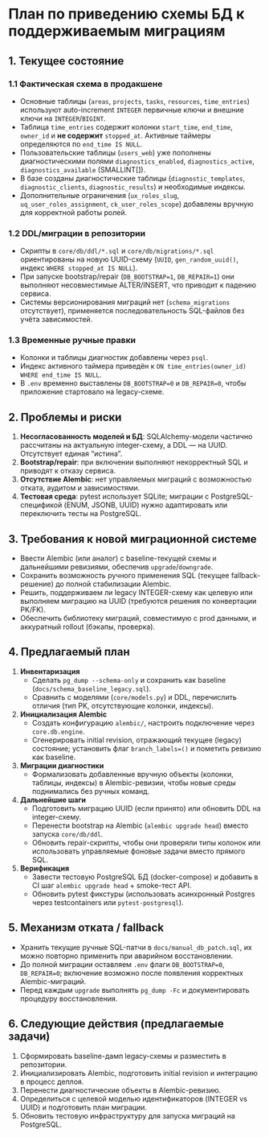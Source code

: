 # План по приведению схемы БД к поддерживаемым миграциям

## 1. Текущее состояние

### 1.1 Фактическая схема в продакшене
- Основные таблицы (`areas`, `projects`, `tasks`, `resources`, `time_entries`) используют auto-increment `INTEGER` первичные ключи и внешние ключи на `INTEGER`/`BIGINT`.
- Таблица `time_entries` содержит колонки `start_time`, `end_time`, `owner_id` и **не содержит** `stopped_at`. Активные таймеры определяются по `end_time IS NULL`.
- Пользовательские таблицы (`users_web`) уже пополнены диагностическими полями `diagnostics_enabled`, `diagnostics_active`, `diagnostics_available` (SMALLINT[]).
- В базе созданы диагностические таблицы (`diagnostic_templates`, `diagnostic_clients`, `diagnostic_results`) и необходимые индексы.
- Дополнительные ограничения (`ux_roles_slug`, `uq_user_roles_assignment`, `ck_user_roles_scope`) добавлены вручную для корректной работы ролей.

### 1.2 DDL/миграции в репозитории
- Скрипты в `core/db/ddl/*.sql` и `core/db/migrations/*.sql` ориентированы на новую UUID-схему (`UUID`, `gen_random_uuid()`, индекс `WHERE stopped_at IS NULL`).
- При запуске bootstrap/repair (`DB_BOOTSTRAP=1`, `DB_REPAIR=1`) они выполняют несовместимые ALTER/INSERT, что приводит к падению сервиса.
- Системы версионирования миграций нет (`schema_migrations` отсутствует), применяется последовательность SQL-файлов без учёта зависимостей.

### 1.3 Временные ручные правки
- Колонки и таблицы диагностик добавлены через `psql`.
- Индекс активного таймера приведён к `ON time_entries(owner_id) WHERE end_time IS NULL`.
- В `.env` временно выставлены `DB_BOOTSTRAP=0` и `DB_REPAIR=0`, чтобы приложение стартовало на legacy-схеме.

## 2. Проблемы и риски
1. **Несогласованность моделей и БД**: SQLAlchemy-модели частично рассчитаны на актуальную integer-схему, а DDL — на UUID. Отсутствует единая “истина”.
2. **Bootstrap/repair**: при включении выполняют некорректный SQL и приводят к отказу сервиса.
3. **Отсутствие Alembic**: нет управляемых миграций с возможностью отката, аудитом и зависимостями.
4. **Тестовая среда**: pytest использует SQLite; миграции с PostgreSQL-спецификой (ENUM, JSONB, UUID) нужно адаптировать или переключить тесты на PostgreSQL.

## 3. Требования к новой миграционной системе
- Ввести Alembic (или аналог) с baseline-текущей схемы и дальнейшими ревизиями, обеспечив `upgrade`/`downgrade`.
- Сохранить возможность ручного применения SQL (текущее fallback-решение) до полной стабилизации Alembic.
- Решить, поддерживаем ли legacy INTEGER-схему как целевую или выполняем миграцию на UUID (требуются решения по конвертации PK/FK).
- Обеспечить библиотеку миграций, совместимую с prod данными, и аккуратный rollout (бэкапы, проверка).

## 4. Предлагаемый план
1. **Инвентаризация**
   - Сделать `pg_dump --schema-only` и сохранить как baseline (`docs/schema_baseline_legacy.sql`).
   - Сравнить с моделями (`core/models.py`) и DDL, перечислить отличия (тип PK, отсутствующие колонки, индексы).
2. **Инициализация Alembic**
   - Создать конфигурацию `alembic/`, настроить подключение через `core.db.engine`.
   - Сгенерировать initial revision, отражающий текущее (legacy) состояние; установить флаг `branch_labels=()` и пометить ревизию как baseline.
3. **Миграции диагностики**
   - Формализовать добавленные вручную объекты (колонки, таблицы, индексы) в Alembic-ревизии, чтобы новые среды поднимались без ручных команд.
4. **Дальнейшие шаги**
   - Подготовить миграцию UUID (если принято) или обновить DDL на integer-схему.
   - Перенести bootstrap на Alembic (`alembic upgrade head`) вместо запуска `core/db/ddl`.
   - Обновить repair-скрипты, чтобы они проверяли типы колонок или использовать управляемые фоновые задачи вместо прямого SQL.
5. **Верификация**
   - Завести тестовую PostgreSQL БД (docker-compose) и добавить в CI шаг `alembic upgrade head` + smoke-тест API.
   - Обновить pytest фикстуры (использовать асинхронный Postgres через testcontainers или `pytest-postgresql`).

## 5. Механизм отката / fallback
- Хранить текущие ручные SQL-патчи в `docs/manual_db_patch.sql`, их можно повторно применить при аварийном восстановлении.
- До полной миграции оставляем `.env` флаги `DB_BOOTSTRAP=0`, `DB_REPAIR=0`; включение возможно после появления корректных Alembic-миграций.
- Перед каждым `upgrade` выполнять `pg_dump -Fc` и документировать процедуру восстановления.

## 6. Следующие действия (предлагаемые задачи)
1. Сформировать baseline-дамп legacy-схемы и разместить в репозитории.
2. Инициализировать Alembic, подготовить initial revision и интеграцию в процесс деплоя.
3. Перенести диагностические объекты в Alembic-ревизию.
4. Определиться с целевой моделью идентификаторов (INTEGER vs UUID) и подготовить план миграции.
5. Обновить тестовую инфраструктуру для запуска миграций на PostgreSQL.
